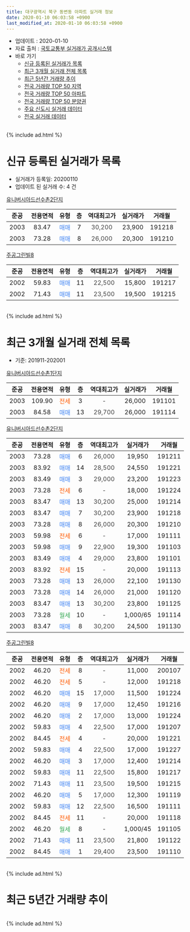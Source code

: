 ```yaml
---
title: 대구광역시 북구 동변동 아파트 실거래 정보
date: 2020-01-10 06:03:58 +0900
last_modified_at: 2020-01-10 06:03:58 +0900
---
```


* 업데이트 : 2020-01-10
* 자료 출처 : [국토교통부 실거래가 공개시스템](http://rt.molit.go.kr)
* 바로 가기
    * [신규 등록된 실거래가 목록](#신규-등록된-실거래가-목록)
    * [최근 3개월 실거래 전체 목록](#최근-3개월-실거래-전체-목록)
    * [최근 5년간 거래량 추이](#최근-5년간-거래량-추이)
    * [전국 거래량 TOP 50 지역](https://inasie.github.io/apt-trade-info/최근-3개월-전국에서-가장-거래가-많이-발생한-지역)
    * [전국 거래량 TOP 50 아파트](https://inasie.github.io/apt-trade-info/최근-3개월-전국에서-가장-거래가-많이-발생한-아파트)
    * [전국 거래량 TOP 50 분양권](https://inasie.github.io/apt-trade-info/최근-3개월-전국에서-가장-거래가-많이-발생한-분양권)
    * [주요 신도시 실거래 데이터](https://inasie.github.io/apt-trade-info/주요-신도시)
    * [전국 실거래 데이터](https://inasie.github.io/apt-trade-info/전국)
<br>
{% include ad.html %}
<br>

# 신규 등록된 실거래가 목록
* 실거래가 등록일: 20200110
* 업데이트 된 실거래 수: 4 건


[유니버시아드선수촌2단지](https://search.naver.com/search.naver?query=%EB%8C%80%EA%B5%AC%EA%B4%91%EC%97%AD%EC%8B%9C+%EB%B6%81%EA%B5%AC+%EB%8F%99%EB%B3%80%EB%8F%99+%EC%9C%A0%EB%8B%88%EB%B2%84%EC%8B%9C%EC%95%84%EB%93%9C%EC%84%A0%EC%88%98%EC%B4%8C2%EB%8B%A8%EC%A7%80)

|준공|전용면적|유형|층|역대최고가|실거래가|거래월|
|:---:|:---:|:---:|:---:|:---:|:---:|:---:|
|2003|83.47|<span style="color:#4285f3">매매</span>|7|<span style="color:#444444">30,200</span>|23,900|191218|
|2003|73.28|<span style="color:#4285f3">매매</span>|8|<span style="color:#444444">26,000</span>|20,300|191210|

[주공그린빌8](https://search.naver.com/search.naver?query=%EB%8C%80%EA%B5%AC%EA%B4%91%EC%97%AD%EC%8B%9C+%EB%B6%81%EA%B5%AC+%EB%8F%99%EB%B3%80%EB%8F%99+%EC%A3%BC%EA%B3%B5%EA%B7%B8%EB%A6%B0%EB%B9%8C8)

|준공|전용면적|유형|층|역대최고가|실거래가|거래월|
|:---:|:---:|:---:|:---:|:---:|:---:|:---:|
|2002|59.83|<span style="color:#4285f3">매매</span>|11|<span style="color:#444444">22,500</span>|15,800|191217|
|2002|71.43|<span style="color:#4285f3">매매</span>|11|<span style="color:#444444">23,500</span>|19,500|191215|


<br>
{% include ad.html %}
<br>

# 최근 3개월 실거래 전체 목록
* 기준: 201911-202001


[유니버시아드선수촌1단지](https://search.naver.com/search.naver?query=%EB%8C%80%EA%B5%AC%EA%B4%91%EC%97%AD%EC%8B%9C+%EB%B6%81%EA%B5%AC+%EB%8F%99%EB%B3%80%EB%8F%99+%EC%9C%A0%EB%8B%88%EB%B2%84%EC%8B%9C%EC%95%84%EB%93%9C%EC%84%A0%EC%88%98%EC%B4%8C1%EB%8B%A8%EC%A7%80)

|준공|전용면적|유형|층|역대최고가|실거래가|거래월|
|:---:|:---:|:---:|:---:|:---:|:---:|:---:|
|2003|109.90|<span style="color:#ff5a00">전세</span>|3|<span style="color:#444444">-</span>|26,000|191101|
|2003|84.58|<span style="color:#4285f3">매매</span>|13|<span style="color:#444444">29,700</span>|26,000|191114|

[유니버시아드선수촌2단지](https://search.naver.com/search.naver?query=%EB%8C%80%EA%B5%AC%EA%B4%91%EC%97%AD%EC%8B%9C+%EB%B6%81%EA%B5%AC+%EB%8F%99%EB%B3%80%EB%8F%99+%EC%9C%A0%EB%8B%88%EB%B2%84%EC%8B%9C%EC%95%84%EB%93%9C%EC%84%A0%EC%88%98%EC%B4%8C2%EB%8B%A8%EC%A7%80)

|준공|전용면적|유형|층|역대최고가|실거래가|거래월|
|:---:|:---:|:---:|:---:|:---:|:---:|:---:|
|2003|73.28|<span style="color:#4285f3">매매</span>|6|<span style="color:#444444">26,000</span>|19,950|191211|
|2003|83.92|<span style="color:#4285f3">매매</span>|14|<span style="color:#444444">28,500</span>|24,550|191221|
|2003|83.49|<span style="color:#4285f3">매매</span>|3|<span style="color:#444444">29,000</span>|23,200|191223|
|2003|73.28|<span style="color:#ff5a00">전세</span>|6|<span style="color:#444444">-</span>|18,000|191224|
|2003|83.47|<span style="color:#4285f3">매매</span>|13|<span style="color:#444444">30,200</span>|25,000|191214|
|2003|83.47|<span style="color:#4285f3">매매</span>|7|<span style="color:#444444">30,200</span>|23,900|191218|
|2003|73.28|<span style="color:#4285f3">매매</span>|8|<span style="color:#444444">26,000</span>|20,300|191210|
|2003|59.98|<span style="color:#ff5a00">전세</span>|6|<span style="color:#444444">-</span>|17,000|191111|
|2003|59.98|<span style="color:#4285f3">매매</span>|9|<span style="color:#444444">22,900</span>|19,300|191103|
|2003|83.49|<span style="color:#4285f3">매매</span>|4|<span style="color:#444444">29,000</span>|23,800|191101|
|2003|83.92|<span style="color:#ff5a00">전세</span>|15|<span style="color:#444444">-</span>|20,000|191113|
|2003|73.28|<span style="color:#4285f3">매매</span>|13|<span style="color:#444444">26,000</span>|22,100|191130|
|2003|73.28|<span style="color:#4285f3">매매</span>|14|<span style="color:#444444">26,000</span>|21,000|191120|
|2003|83.47|<span style="color:#4285f3">매매</span>|13|<span style="color:#444444">30,200</span>|23,800|191125|
|2003|73.28|<span style="color:#34a853">월세</span>|10|<span style="color:#444444">-</span>|1,000/65|191114|
|2003|83.47|<span style="color:#4285f3">매매</span>|8|<span style="color:#444444">30,200</span>|24,500|191130|

[주공그린빌8](https://search.naver.com/search.naver?query=%EB%8C%80%EA%B5%AC%EA%B4%91%EC%97%AD%EC%8B%9C+%EB%B6%81%EA%B5%AC+%EB%8F%99%EB%B3%80%EB%8F%99+%EC%A3%BC%EA%B3%B5%EA%B7%B8%EB%A6%B0%EB%B9%8C8)

|준공|전용면적|유형|층|역대최고가|실거래가|거래월|
|:---:|:---:|:---:|:---:|:---:|:---:|:---:|
|2002|46.20|<span style="color:#ff5a00">전세</span>|8|<span style="color:#444444">-</span>|11,000|200107|
|2002|46.20|<span style="color:#ff5a00">전세</span>|5|<span style="color:#444444">-</span>|12,000|191218|
|2002|46.20|<span style="color:#4285f3">매매</span>|15|<span style="color:#444444">17,000</span>|11,500|191224|
|2002|46.20|<span style="color:#4285f3">매매</span>|9|<span style="color:#444444">17,000</span>|12,450|191216|
|2002|46.20|<span style="color:#4285f3">매매</span>|2|<span style="color:#444444">17,000</span>|13,000|191224|
|2002|59.83|<span style="color:#4285f3">매매</span>|4|<span style="color:#444444">22,500</span>|17,000|191207|
|2002|84.45|<span style="color:#ff5a00">전세</span>|4|<span style="color:#444444">-</span>|20,000|191221|
|2002|59.83|<span style="color:#4285f3">매매</span>|4|<span style="color:#444444">22,500</span>|17,000|191227|
|2002|46.20|<span style="color:#4285f3">매매</span>|3|<span style="color:#444444">17,000</span>|12,400|191214|
|2002|59.83|<span style="color:#4285f3">매매</span>|11|<span style="color:#444444">22,500</span>|15,800|191217|
|2002|71.43|<span style="color:#4285f3">매매</span>|11|<span style="color:#444444">23,500</span>|19,500|191215|
|2002|46.20|<span style="color:#4285f3">매매</span>|5|<span style="color:#444444">17,000</span>|12,300|191119|
|2002|59.83|<span style="color:#4285f3">매매</span>|12|<span style="color:#444444">22,500</span>|16,500|191111|
|2002|84.45|<span style="color:#ff5a00">전세</span>|11|<span style="color:#444444">-</span>|20,000|191118|
|2002|46.20|<span style="color:#34a853">월세</span>|8|<span style="color:#444444">-</span>|1,000/45|191105|
|2002|71.43|<span style="color:#4285f3">매매</span>|11|<span style="color:#444444">23,500</span>|21,800|191122|
|2002|84.45|<span style="color:#4285f3">매매</span>|1|<span style="color:#444444">29,400</span>|23,500|191110|


<br>
{% include ad.html %}
<br>

# 최근 5년간 거래량 추이


<div style="width:100%;">
    <canvas id="deal_progress" height="200"></canvas>
</div>

<script>
new Chart(document.getElementById("deal_progress"), {
    type: 'line',
    data: {
        labels: ['201501','201502','201503','201504','201505','201506','201507','201508','201509','201510','201511','201512','201601','201602','201603','201604','201605','201606','201607','201608','201609','201610','201611','201612','201701','201702','201703','201704','201705','201706','201707','201708','201709','201710','201711','201712','201801','201802','201803','201804','201805','201806','201807','201808','201809','201810','201811','201812','201901','201902','201903','201904','201905','201906','201907','201908','201909','201910','201911','201912','202001'],
        datasets: [{
            label: '매매',
            pointRadius: 1,
            data: [27, 19, 33, 22, 15, 22, 21, 21, 17, 8, 14, 7, 7, 13, 10, 18, 8, 7, 7, 8, 16, 14, 18, 9, 12, 20, 10, 11, 12, 9, 11, 20, 21, 14, 4, 11, 21, 8, 22, 11, 16, 15, 11, 11, 14, 10, 15, 10, 8, 7, 15, 14, 20, 5, 15, 17, 19, 21, 11, 14, 0],
            borderColor: "rgba(255, 201, 14, 1)",
            backgroundColor: "rgba(255, 201, 14, 0.5)",
            fill: false,
            lineTension: 0
        },{
            label: '전월세',
            pointRadius: 1,
            data: [5, 6, 9, 8, 7, 13, 11, 11, 8, 16, 5, 5, 12, 15, 12, 9, 1, 9, 14, 4, 6, 11, 7, 9, 8, 8, 4, 5, 6, 6, 8, 6, 6, 7, 10, 6, 15, 7, 11, 15, 13, 10, 11, 4, 6, 11, 6, 6, 6, 10, 7, 12, 6, 6, 10, 7, 2, 8, 6, 3, 1],
            borderColor: "rgba(0, 141, 185, 1)",
            backgroundColor: "rgba(0, 141, 185, 0.5)",
            fill: false,
            lineTension: 0
        }
        ]
    },
    options: {
        responsive: true,
        title: {
            display: false
        },
        tooltips: {
            mode: 'index',
            intersect: false
        },
        hover: {
            mode: 'nearest',
            intersect: true
        },
        scales: {
            xAxes: [{
                display: true,
                scaleLabel: {
                    display: true,
                    labelString: '년/월'
                }
            }],
            yAxes: [{
                display: true,
                ticks: {
                    suggestedMin: 0,
                },
                scaleLabel: {
                    display: true,
                    labelString: '실거래 수'
                }
            }]
        }
    }
});

</script>


<br>
{% include ad.html %}
<br>

